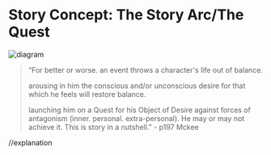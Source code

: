 # Story Concept: The Story Arc/The Quest

![diagram]()

>“For better or worse. an event throws a character's life out of balance. 
>
>arousing in him the conscious and/or unconscious desire for that which he feels will restore 
balance.
>
>launching him on a Quest for his Object of Desire against forces of antagonism (inner. personal. extra-personal). He may or may not achieve it. 
>This is story in a nutshell.” - p197 Mckee 




//explanation 